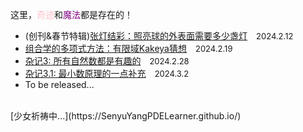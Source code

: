 <style>
.bjimg{
  position: fixed;
  top: 0;
  left: 0;
  width:100%;
height:100%;
min-width: 1000px;
z-index:-10;
zoom: 1;
  background-image: url();
  background-repeat: no-repeat;
  background-size: contain;
  background-position: center 0;
  opacity: 0.3;
  }
</style>
<head>    
<script src="https://cdn.mathjax.org/mathjax/latest/MathJax.js?config=TeX-AMS-MML_HTMLorMML" type="text/javascript"></script>
<script type="text/x-mathjax-config">
MathJax.Hub.Config({
        tex2jax: {
        skipTags: ['script', 'noscript', 'style', 'textarea', 'pre'],
        inlineMath: [['$','$']]
        }
});
</script>
</head>
<div class="bjimg"></div>

这里，<font color="Pink">奇迹</font>和<font color="Purple">魔法</font>都是存在的！

- (创刊&春节特辑)<a href="https://senyuyangpdelearner.github.io/blog1" target="_blank">张灯结彩：照亮球的外表面需要多少盏灯</a>&emsp;<font size="2">2024.2.12</font> <br/>
- <a href="https://senyuyangpdelearner.github.io/blog2" target="_blank">组合学的多项式方法：有限域Kakeya猜想</a>&emsp;<font size="2">2024.2.19</font> <br/>
- <a href="https://senyuyangpdelearner.github.io/blog3" target="_blank">杂记3: 所有自然数都是有趣的</a>&emsp;<font size="2">2024.2.28</font> <br/>
- <a href="https://senyuyangpdelearner.github.io/blog4" target="_blank">杂记3.1: 最小数原理的一点补充</a>&emsp;<font size="2">2024.3.2</font> <br/>
- To be released...

<br/>
[少女祈祷中...](https://SenyuYangPDELearner.github.io/)
